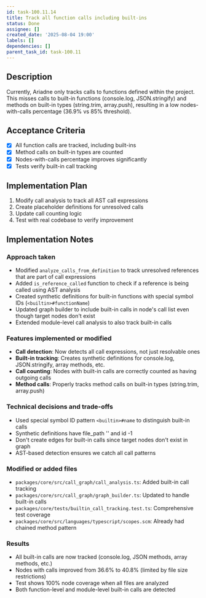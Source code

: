 ```yaml
---
id: task-100.11.14
title: Track all function calls including built-ins
status: Done
assignee: []
created_date: '2025-08-04 19:00'
labels: []
dependencies: []
parent_task_id: task-100.11
---
```


## Description

Currently, Ariadne only tracks calls to functions defined within the project. This misses calls to built-in functions (console.log, JSON.stringify) and methods on built-in types (string.trim, array.push), resulting in a low nodes-with-calls percentage (36.9% vs 85% threshold).

## Acceptance Criteria

- [x] All function calls are tracked, including built-ins
- [x] Method calls on built-in types are counted
- [x] Nodes-with-calls percentage improves significantly
- [x] Tests verify built-in call tracking

## Implementation Plan

1. Modify call analysis to track all AST call expressions
2. Create placeholder definitions for unresolved calls
3. Update call counting logic
4. Test with real codebase to verify improvement

## Implementation Notes

### Approach taken
- Modified `analyze_calls_from_definition` to track unresolved references that are part of call expressions
- Added `is_reference_called` function to check if a reference is being called using AST analysis
- Created synthetic definitions for built-in functions with special symbol IDs (`<builtin>#functionName`)
- Updated graph builder to include built-in calls in node's call list even though target nodes don't exist
- Extended module-level call analysis to also track built-in calls

### Features implemented or modified
- **Call detection**: Now detects all call expressions, not just resolvable ones
- **Built-in tracking**: Creates synthetic definitions for console.log, JSON.stringify, array methods, etc.
- **Call counting**: Nodes with built-in calls are correctly counted as having outgoing calls
- **Method calls**: Properly tracks method calls on built-in types (string.trim, array.push)

### Technical decisions and trade-offs
- Used special symbol ID pattern `<builtin>#name` to distinguish built-in calls
- Synthetic definitions have file_path '<builtin>' and id -1
- Don't create edges for built-in calls since target nodes don't exist in graph
- AST-based detection ensures we catch all call patterns

### Modified or added files
- `packages/core/src/call_graph/call_analysis.ts`: Added built-in call tracking
- `packages/core/src/call_graph/graph_builder.ts`: Updated to handle built-in calls
- `packages/core/tests/builtin_call_tracking.test.ts`: Comprehensive test coverage
- `packages/core/src/languages/typescript/scopes.scm`: Already had chained method pattern

### Results
- All built-in calls are now tracked (console.log, JSON methods, array methods, etc.)
- Nodes with calls improved from 36.6% to 40.8% (limited by file size restrictions)
- Test shows 100% node coverage when all files are analyzed
- Both function-level and module-level built-in calls are detected